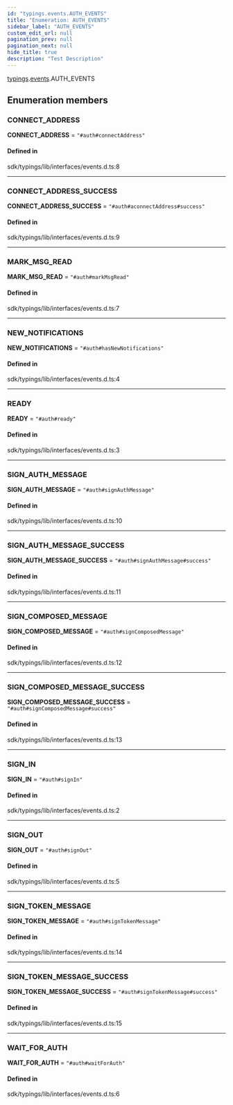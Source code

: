 ```yaml
---
id: "typings.events.AUTH_EVENTS"
title: "Enumeration: AUTH_EVENTS"
sidebar_label: "AUTH_EVENTS"
custom_edit_url: null
pagination_prev: null
pagination_next: null
hide_title: true
description: "Test Description"
---
```


[typings](../namespaces/typings.md).[events](../namespaces/typings.events.md).AUTH_EVENTS

## Enumeration members

### CONNECT\_ADDRESS

 **CONNECT\_ADDRESS** = `"#auth#connectAddress"`

#### Defined in

sdk/typings/lib/interfaces/events.d.ts:8

___

### CONNECT\_ADDRESS\_SUCCESS

 **CONNECT\_ADDRESS\_SUCCESS** = `"#auth#aconnectAddress#success"`

#### Defined in

sdk/typings/lib/interfaces/events.d.ts:9

___

### MARK\_MSG\_READ

 **MARK\_MSG\_READ** = `"#auth#markMsgRead"`

#### Defined in

sdk/typings/lib/interfaces/events.d.ts:7

___

### NEW\_NOTIFICATIONS

 **NEW\_NOTIFICATIONS** = `"#auth#hasNewNotifications"`

#### Defined in

sdk/typings/lib/interfaces/events.d.ts:4

___

### READY

 **READY** = `"#auth#ready"`

#### Defined in

sdk/typings/lib/interfaces/events.d.ts:3

___

### SIGN\_AUTH\_MESSAGE

 **SIGN\_AUTH\_MESSAGE** = `"#auth#signAuthMessage"`

#### Defined in

sdk/typings/lib/interfaces/events.d.ts:10

___

### SIGN\_AUTH\_MESSAGE\_SUCCESS

 **SIGN\_AUTH\_MESSAGE\_SUCCESS** = `"#auth#signAuthMessage#success"`

#### Defined in

sdk/typings/lib/interfaces/events.d.ts:11

___

### SIGN\_COMPOSED\_MESSAGE

 **SIGN\_COMPOSED\_MESSAGE** = `"#auth#signComposedMessage"`

#### Defined in

sdk/typings/lib/interfaces/events.d.ts:12

___

### SIGN\_COMPOSED\_MESSAGE\_SUCCESS

 **SIGN\_COMPOSED\_MESSAGE\_SUCCESS** = `"#auth#signComposedMessage#success"`

#### Defined in

sdk/typings/lib/interfaces/events.d.ts:13

___

### SIGN\_IN

 **SIGN\_IN** = `"#auth#signIn"`

#### Defined in

sdk/typings/lib/interfaces/events.d.ts:2

___

### SIGN\_OUT

 **SIGN\_OUT** = `"#auth#signOut"`

#### Defined in

sdk/typings/lib/interfaces/events.d.ts:5

___

### SIGN\_TOKEN\_MESSAGE

 **SIGN\_TOKEN\_MESSAGE** = `"#auth#signTokenMessage"`

#### Defined in

sdk/typings/lib/interfaces/events.d.ts:14

___

### SIGN\_TOKEN\_MESSAGE\_SUCCESS

 **SIGN\_TOKEN\_MESSAGE\_SUCCESS** = `"#auth#signTokenMessage#success"`

#### Defined in

sdk/typings/lib/interfaces/events.d.ts:15

___

### WAIT\_FOR\_AUTH

 **WAIT\_FOR\_AUTH** = `"#auth#waitForAuth"`

#### Defined in

sdk/typings/lib/interfaces/events.d.ts:6
